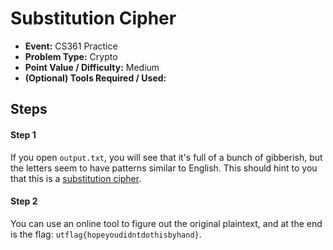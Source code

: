 # Substitution Cipher
* **Event:** CS361 Practice
* **Problem Type:** Crypto
* **Point Value / Difficulty:** Medium
* **(Optional) Tools Required / Used:**

## Steps​
#### Step 1
If you open `output.txt`, you will see that it's full of a bunch of gibberish, but the letters seem to have patterns similar to English. This should hint to you that this is a [substitution cipher](https://en.wikipedia.org/wiki/Substitution_cipher). 

#### Step 2
You can use an online tool to figure out the original plaintext, and at the end is the flag: `utflag{hopeyoudidntdothisbyhand}`.


